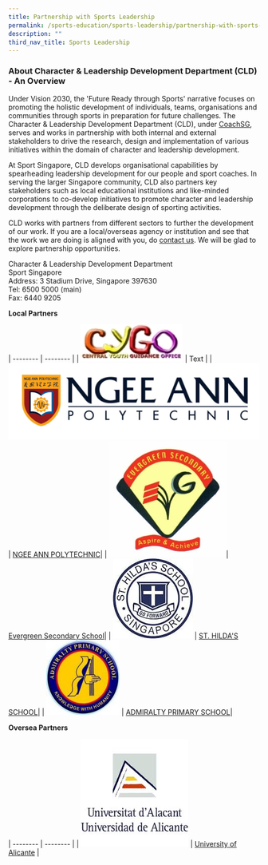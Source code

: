 ```yaml
---
title: Partnership with Sports Leadership
permalink: /sports-education/sports-leadership/partnership-with-sports-leadership/
description: ""
third_nav_title: Sports Leadership
---
```

### **About Character & Leadership Development Department (CLD) - An Overview**

Under Vision 2030, the 'Future Ready through Sports' narrative focuses on promoting the holistic development of individuals, teams, organisations and communities through sports in preparation for future challenges. The Character & Leadership Development Department (CLD), under [CoachSG](/what-we-do/coachsg/), serves and works in partnership with both internal and external stakeholders to drive the research, design and implementation of various initiatives within the domain of character and leadership development.   
  
At Sport Singapore, CLD develops organisational capabilities by spearheading leadership development for our people and sport coaches. In serving the larger Singapore community, CLD also partners key stakeholders such as local educational institutions and like-minded corporations to co-develop initiatives to promote character and leadership development through the deliberate design of sporting activities.

CLD works with partners from different sectors to further the development of our work. If you are a local/overseas agency or institution and see that the work we are doing is aligned with you, do [contact us](mailto:hong_xue_en@sport.gov.sg). We will be glad to explore partnership opportunities. 

Character & Leadership Development Department  
Sport Singapore  
Address: 3 Stadium Drive, Singapore 397630  
Tel: 6500 5000 (main)  
Fax: 6440 9205

**Local Partners**

| -------- | -------- | 
| ![CYGO](/images/Sport%20Education/Sports%20Leadership/Partnership/CYGO_Logo.png)   | Text     | 
|  ![NP](/images/Sport%20Education/Sports%20Leadership/Partnership/NP_logo.jpeg)| [NGEE ANN POLYTECHNIC](https://www.np.edu.sg/Pages/default.aspx)|
|  ![Evergreen Secondary School](/images/Sport%20Education/Sports%20Leadership/Partnership/evgss_logo.jpeg)| [Evergreen Secondary School](https://evergreensec.moe.edu.sg/departments/physical-education/)|
|  ![Hilda school](/images/Sport%20Education/Sports%20Leadership/Partnership/st_hilda_logo.jpeg) | [ST. HILDA'S SCHOOL](https://www.sthildassec.moe.edu.sg/)|
|  ![ADPS](/images/Sport%20Education/Sports%20Leadership/Partnership/adps_logo.jpeg) | [ADMIRALTY PRIMARY SCHOOL](https://www.admiraltypri.moe.edu.sg/)|


**Oversea Partners**

| -------- | -------- | 
| ![university of alicante](/images/Sport%20Education/Sports%20Leadership/Partnership/university_of_alicante.jpeg) | [University of Alicante](https://web.ua.es/en/actualidad-universitaria/2014/junio2014/junio2014-23-30/ua-collaborates-for-the-first-time-on-a-project-for-positive-development-in-young-people-with-sport-singapore.html)   | 